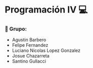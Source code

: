 # Programación IV 💻

### 👥 Grupo:
- Agustin Barbero  
- Felipe Fernandez  
- Luciano Nicolas Lopez Gonzalez  
- Josue Chazarreta  
- Santino Gullacci  
